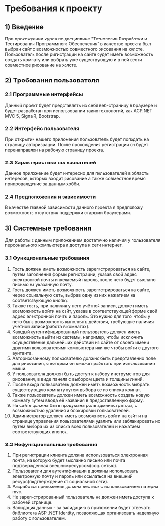 # Требования к проекту
## 1) Введение 
   При прохождении курса по дисциплине "Технологии Разработки и Тестирования Программного Обеспечения" в качестве проекта был выбран 
сайт с возможностью совместного рисования на холсте. Пользователь после ригистрации на сайте будет иметь возможность создать комнату или 
выбрать уже существующую и в ней вести совместное рисование на холсте. 

## 2) Требования пользователя
### 2.1 Программные интерфейсы
   Данный проект будет представлять из себя веб-страницу в браузере и будет разработан при использовании таких технологий,
как ACP.NET MVC 5, SignalR, Bootstrap.
### 2.2 Интерфейс пользователя
   При открытии нашего приложения пользователь будет попадать на страницу авторизаации. После прохождения регистрации он будет
перенаправлен на рабочую страницу проекта.
### 2.3 Характеристики пользователей
   Данное приложение будет интересно для пользователей в область интересов, которых входит рисование а также совместное 
время припроваждение за данным хобби.
### 2.4 Предположения и зависимости
   В качестве главной зависимости данного проекта я предположу возможность отсутствия поддержки старыми браузерами.
   
## 3) Системные требования
   Для работы с данным приложением достаточно наличия у пользователя персонального компьютера и доступа к сети интернет.
### 3.1 Функциональные требования
1. Гость должен иметь возможность зарегистрироваться на сайте, путем заполнения формы регистрации, указав свой адрес электронной почты и 
желаемый пароль, после чего будет выслано письмо на указанную почту.
2. Гость должен иметь возможность зарегистрироваться на сайте, через социальную сеть, выбрав одну из них нажатием на соответствующую кнопку.
3. Также гость, при наличии у него учётной записи, должен иметь возможность войти на сайт, указав в соответствующей форме свой адрес электронной почты и пароль. Это нужно для того, чтобы у него была возможность выполнять действия, требующие наличия учетной записи(работа в комнатах).
4. Каждый аутентифицированный пользователь должен иметь возможность выйти из системы, например, чтобы исключить осуществление дальнейших
действий на сайте от своего имени другими пользователями компьютера или же чтобы войти с другого аунтанта.
5. Авторизованному пользователю  должно быть предотавленно поле для рисования, с которым он сможет работать при использовании мыши.
6. У пользователя должен быть доступ к набору инструментов для рисования, в виде панели с выбором цвета и толщины линий.
7. После входа пользователь должен иметь возможность выбрать существующую комнату путем выбора ее из списка комнат.
8. Также пользователь должен иметь возможность создать новую комнату путем ввода её названия в предоставленную форму.  
9. На сайте должна быть продумана роль администратора, с возможностью удаления и блокировки пользователей.
10. Администратор должен  иметь возможность войти на сайт и на странице управления пользователями удалить или заблакировать их
путем выбора их из списка всех пользователей и нажатием соответствующих кнопок.

### 3.2 Нефункциональные требования
1. При регистрации клиента должна использоваться электронная почта, на которую будет высланно письмо или почта подтвержденная внешнимресурсом(соц. сетью).
2. Пользователи для аутентификации в должны использовать электронную почту и пароль или ссылаться на внешний ресурс(подтверждение от социальной сети).
3. Разработка приложения должна вестись с использованием патерна mvc.
4. Не зарегистрированный пользователь не должен иметь доступа к рабочей странице.
5. Валидация данных - за валидацию в приложении будет отвечать библиотека ASP .NET Identity, позволяющая организовать надежную работу с пользователем.
